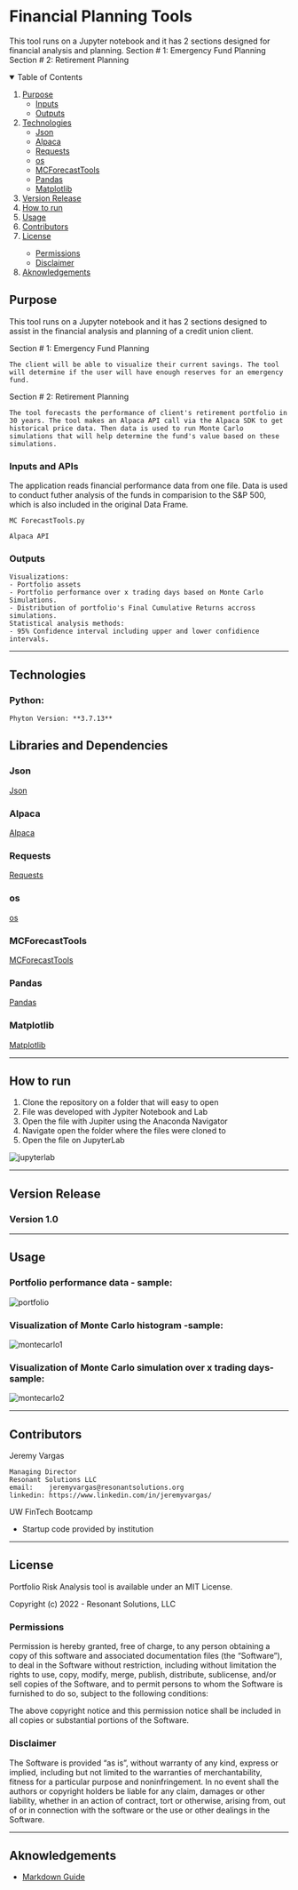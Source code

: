 # Financial Planning Tools
This tool runs on a Jupyter notebook and it has 2 sections designed for financial analysis and planning.
Section # 1: Emergency Fund Planning
Section # 2: Retirement Planning

<!-- TABLE OF CONTENTS -->
<details open="open">
  <summary>Table of Contents</summary>
  <ol>
    <li>
      <a href="#purpose">Purpose</a>
      <ul>
        <li><a href="#inputs">Inputs</a></li>
        <li><a href="#outputs">Outputs</a></li>
      </ul>
    </li>
    <li>
      <a href="#technologies">Technologies</a>
      <ul>
        <li><a href="#json">Json</a></li>
        <li><a href="#alpaca">Alpaca</a></li>
        <li><a href="#requests">Requests</a></li>
        <li><a href="#os">os</a></li>
        <li><a href="#mcforecasttools">MCForecastTools</a></li>
        <li><a href="#pandas">Pandas</a></li>
        <li><a href="#matplotlib">Matplotlib</a></li>
      </ul>
    </li>
    <li><a href="#version-release">Version Release</a></li>
    <li><a href="#how_to_run">How to run</a></li>
    <li><a href="#usage">Usage</a></li>
    <li><a href="#contributors">Contributors</a></li>
    <li><a href="#license">License</a></li>
        <ul>
        <li><a href="#permissions">Permissions</a></li>
        <li><a href="#disclaimer">Disclaimer</a></li>
        </ul>
    </li>
    <li><a href="#aknowledgements">Aknowledgements</a></li>
</details>

<!--Purpose -->
## Purpose
This tool runs on a Jupyter notebook and it has 2 sections designed to assist in the financial analysis and planning of a credit union client.

Section # 1: Emergency Fund Planning

    The client will be able to visualize their current savings. The tool will determine if the user will have enough reserves for an emergency fund.

Section # 2: Retirement Planning

    The tool forecasts the performance of client's retirement portfolio in 30 years. The tool makes an Alpaca API call via the Alpaca SDK to get historical price data. Then data is used to run Monte Carlo simulations that will help determine the fund's value based on these simulations.


### Inputs and APIs
The application reads financial performance data from one file. Data is used to conduct futher analysis of the funds in comparision to the S&P 500, which is also included in the original Data Frame.

    MC ForecastTools.py

    Alpaca API

  
### Outputs
    Visualizations:
    - Portfolio assets
    - Portfolio performance over x trading days based on Monte Carlo Simulations.
    - Distribution of portfolio's Final Cumulative Returns accross simulations.
    Statistical analysis methods: 
    - 95% Confidence interval including upper and lower confidience intervals.
    
---
<!--Technologies -->
## Technologies
### Python:

    Phyton Version: **3.7.13**

## Libraries and Dependencies
### Json
[Json](https://matplotlib.org/stable/api/_as_gen/matplotlib.pyplot.plot.html)

### Alpaca
[Alpaca](https://alpaca.markets/docs/api-references/market-data-api/)

### Requests
[Requests](https://realpython.com/python-requests/)

### os
[os](https://docs.python.org/3/library/os.html)

### MCForecastTools
[MCForecastTools](https://pbpython.com/monte-carlo.html)

### Pandas
[Pandas](https://pandas.pydata.org/pandas-docs/stable/reference/api/pandas.DataFrame.html) 

### Matplotlib
[Matplotlib](https://matplotlib.org/stable/api/_as_gen/matplotlib.pyplot.plot.html)

---
<!--How to run -->
## How to run

1. Clone the repository on a folder that will easy to open
2. File was developed with Jypiter Notebook and Lab
3. Open the file with Jupiter using the Anaconda Navigator
4. Navigate open the folder where the files were cloned to
5. Open the file on JupyterLab


![jupyterlab](./images/anaconda_nav.png)



---
<!--Version Release -->
## Version Release

### Version 1.0


---
<!--Usage -->
## Usage

### Portfolio performance data - sample:

![portfolio](./images/portfolio.png)



### Visualization of Monte Carlo histogram -sample:

![montecarlo1](./images/5-4-monte-carlo-histogram.png)



### Visualization of Monte Carlo simulation over x trading days- sample:

![montecarlo2](./images/5-4-monte-carlo-line-plot.png)


---
<!--Contributors -->
## Contributors

Jeremy Vargas

    Managing Director
    Resonant Solutions LLC
    email:    jeremyvargas@resonantsolutions.org
    linkedin: https://www.linkedin.com/in/jeremyvargas/

UW FinTech Bootcamp
- Startup code provided by institution

---
<!--License -->
## License
Portfolio Risk Analysis tool is available under an MIT License.

Copyright (c) 2022 - Resonant Solutions, LLC

### Permissions
Permission is hereby granted, free of charge, to any person obtaining a copy of this software and associated documentation files (the “Software”), to deal in the Software without restriction, including without limitation the rights to use, copy, modify, merge, publish, distribute, sublicense, and/or sell copies of the Software, and to permit persons to whom the Software is furnished to do so, subject to the following conditions:

The above copyright notice and this permission notice shall be included in all copies or substantial portions of the Software.
### Disclaimer
The Software is provided “as is”, without warranty of any kind, express or implied, including but not limited to the warranties of merchantability, fitness for a particular purpose and noninfringement. In no event shall the authors or copyright holders be liable for any claim, damages or other liability, whether in an action of contract, tort or otherwise, arising from, out of or in connection with the software or the use or other dealings in the Software.

---
<!--Aknowledgements -->
## Aknowledgements
* [Markdown Guide](https://www.markdownguide.org/basic-syntax/#reference-style-links)


<!-- MARKDOWN LINKS & IMAGES -->
<!-- https://www.markdownguide.org/basic-syntax/#reference-style-links -->
